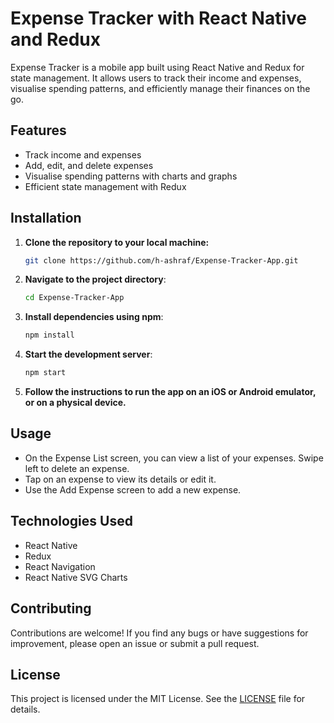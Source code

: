# Expense Tracker with React Native and Redux

Expense Tracker is a mobile app built using React Native and Redux for state management. It allows users to track their income and expenses, visualise spending patterns, and efficiently manage their finances on the go.

## Features

- Track income and expenses
- Add, edit, and delete expenses
- Visualise spending patterns with charts and graphs
- Efficient state management with Redux

## Installation

1. **Clone the repository to your local machine:**

   ```sh
   git clone https://github.com/h-ashraf/Expense-Tracker-App.git
   ```
2. **Navigate to the project directory**:
   ```sh
   cd Expense-Tracker-App
   ```
3. **Install dependencies using npm**:
   ```sh
   npm install
   ```
4. **Start the development server**:
   ```sh
   npm start
   ```
5. **Follow the instructions to run the app on an iOS or Android emulator, or on a physical device.**

## Usage

- On the Expense List screen, you can view a list of your expenses. Swipe left to delete an expense.
- Tap on an expense to view its details or edit it.
- Use the Add Expense screen to add a new expense.

## Technologies Used

- React Native
- Redux
- React Navigation
- React Native SVG Charts


## Contributing

Contributions are welcome! If you find any bugs or have suggestions for improvement, please open an issue or submit a pull request.

## License

This project is licensed under the MIT License. See the [LICENSE](LICENSE) file for details.

